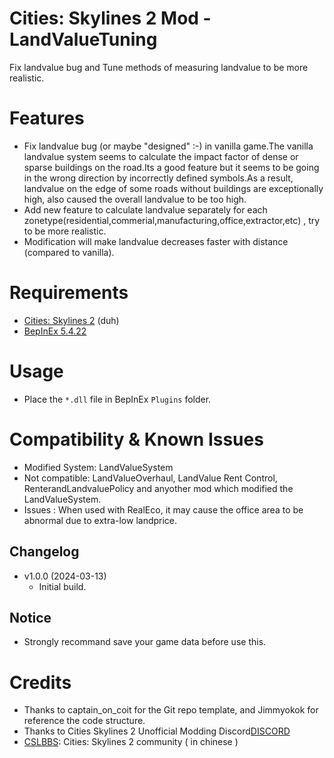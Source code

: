 # Cities: Skylines 2 Mod - LandValueTuning

Fix landvalue bug and Tune methods of measuring landvalue to be more realistic.

# Features

- Fix landvalue bug (or maybe "designed" :-) in vanilla game.The vanilla landvalue system seems to calculate the impact factor of dense or sparse buildings on the road.Its a good feature but it seems to be going in the wrong direction by incorrectly defined symbols.As a result, landvalue on the edge of some roads without buildings are exceptionally high, also caused the overall landvalue to be too high.
- Add new feature to calculate landvalue separately for each zonetype(residential,commerial,manufacturing,office,extractor,etc) , try to be more realistic.
- Modification will make landvalue decreases faster with distance (compared to vanilla).

# Requirements

- [Cities: Skylines 2](https://store.steampowered.com/app/949230/Cities_Skylines_II/) (duh)
- [BepInEx 5.4.22](https://github.com/BepInEx/BepInEx/releases)

# Usage
- Place the `*.dll` file in BepInEx `Plugins` folder.

# Compatibility & Known Issues

- Modified System:  LandValueSystem
- Not compatible: LandValueOverhaul, LandValue Rent Control, RenterandLandvaluePolicy and anyother mod which modified the LandValueSystem.
- Issues : When used with RealEco, it may cause the office area to be abnormal due to extra-low landprice.

## Changelog
- v1.0.0 (2024-03-13)
  - Initial build.

## Notice
- Strongly recommand save your game data before use this.

# Credits

 - Thanks to captain_on_coit for the Git repo template, and Jimmyokok for reference the code structure. 
 - Thanks to Cities Skylines 2 Unofficial Modding Discord[DISCORD](https://discord.gg/nJBfTzh7)
 - [CSLBBS](https://www.cslbbs.net): Cities: Skylines 2 community ( in chinese )
